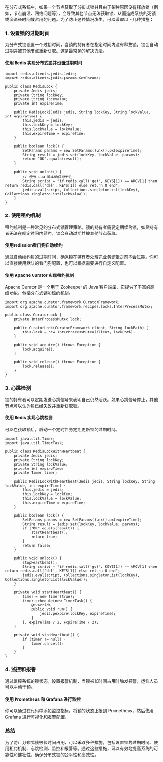 在分布式系统中，如果一个节点获取了分布式锁并且由于某种原因没有释放锁（例如，节点崩溃、网络问题等），会导致其他节点无法获取锁，从而造成系统的死锁或资源长时间被占用的问题。为了防止这种情况发生，可以采取以下几种措施：
### 1. 设置锁的过期时间
为分布式锁设置一个过期时间，当锁的持有者在指定时间内没有释放锁，锁会自动过期并被其他节点重新获取。这是最常见的解决方法。
#### 使用 Redis 实现分布式锁并设置过期时间
```
import redis.clients.jedis.Jedis;
import redis.clients.jedis.params.SetParams;

public class RedisLock {
    private Jedis jedis;
    private String lockKey;
    private String lockValue;
    private int expireTime;

    public RedisLock(Jedis jedis, String lockKey, String lockValue, int expireTime) {
        this.jedis = jedis;
        this.lockKey = lockKey;
        this.lockValue = lockValue;
        this.expireTime = expireTime;
    }

    public boolean lock() {
        SetParams params = new SetParams().nx().px(expireTime);
        String result = jedis.set(lockKey, lockValue, params);
        return "OK".equals(result);
    }

    public void unlock() {
        // 使用 Lua 脚本确保原子性
        String script = "if redis.call('get', KEYS[1]) == ARGV[1] then return redis.call('del', KEYS[1]) else return 0 end";
        jedis.eval(script, Collections.singletonList(lockKey), Collections.singletonList(lockValue));
    }
}
```
### 2. 使用租约机制
租约机制是一种常见的分布式锁管理策略。锁的持有者需要定期续约锁，如果持有者无法在规定时间内续约，锁会自动过期并被其他节点获取。
#### 使用redission看门狗自动续约
通过自动续约锁的过期时间，确保锁在持有者处理完业务逻辑之前不会过期。你可以直接使用默认的看门狗配置，也可以根据需要进行自定义配置。
#### 使用 Apache Curator 实现租约机制
Apache Curator 是一个用于 Zookeeper 的 Java 客户端库，它提供了丰富的高级功能，包括分布式锁和租约机制。
```
import org.apache.curator.framework.CuratorFramework;
import org.apache.curator.framework.recipes.locks.InterProcessMutex;

public class CuratorLock {
    private InterProcessMutex lock;

    public CuratorLock(CuratorFramework client, String lockPath) {
        this.lock = new InterProcessMutex(client, lockPath);
    }

    public void acquire() throws Exception {
        lock.acquire();
    }

    public void release() throws Exception {
        lock.release();
    }
}
```
### 3. 心跳检测
锁的持有者可以定期发送心跳信号来表明自己仍然活跃。如果心跳信号停止，其他节点可以认为锁已经失效并重新获取锁。
#### 使用 Redis 实现心跳检测
可以在获取锁后，启动一个定时任务定期更新锁的过期时间。
```
import java.util.Timer;
import java.util.TimerTask;

public class RedisLockWithHeartbeat {
    private Jedis jedis;
    private String lockKey;
    private String lockValue;
    private int expireTime;
    private Timer timer;

    public RedisLockWithHeartbeat(Jedis jedis, String lockKey, String lockValue, int expireTime) {
        this.jedis = jedis;
        this.lockKey = lockKey;
        this.lockValue = lockValue;
        this.expireTime = expireTime;
    }

    public boolean lock() {
        SetParams params = new SetParams().nx().px(expireTime);
        String result = jedis.set(lockKey, lockValue, params);
        if ("OK".equals(result)) {
            startHeartbeat();
            return true;
        }
        return false;
    }

    public void unlock() {
        stopHeartbeat();
        String script = "if redis.call('get', KEYS[1]) == ARGV[1] then return redis.call('del', KEYS[1]) else return 0 end";
        jedis.eval(script, Collections.singletonList(lockKey), Collections.singletonList(lockValue));
    }

    private void startHeartbeat() {
        timer = new Timer(true);
        timer.schedule(new TimerTask() {
            @Override
            public void run() {
                jedis.pexpire(lockKey, expireTime);
            }
        }, expireTime / 2, expireTime / 2);
    }

    private void stopHeartbeat() {
        if (timer != null) {
            timer.cancel();
        }
    }
}
```
### 4. 监控和报警
通过监控系统的锁状态，设置报警机制，当锁被长时间占用时触发报警，运维人员可以手动干预。
#### 使用 Prometheus 和 Grafana 进行监控
你可以通过在代码中添加监控指标，将锁的状态上报到 Prometheus，然后使用 Grafana 进行可视化和报警配置。
### 总结
为了防止分布式锁被长时间占用，可以采取多种措施，包括设置锁的过期时间、使用租约机制、心跳检测、监控和报警等。通过这些措施，可以有效地提高系统的可靠性和健壮性，确保分布式锁的公平性和高效性。
